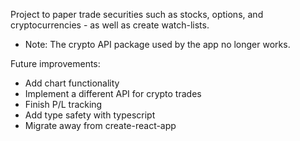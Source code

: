 Project to paper trade securities such as stocks, options, and cryptocurrencies - as well as create watch-lists.

- Note: The crypto API package used by the app no longer works.

Future improvements:

- Add chart functionality
- Implement a different API for crypto trades
- Finish P/L tracking
- Add type safety with typescript
- Migrate away from create-react-app
